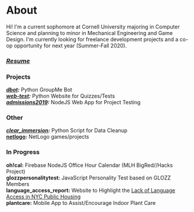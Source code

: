 # About
Hi! I'm a current sophomore at Cornell University majoring in Computer Science and planning to minor in Mechanical Engineering and Game Design. I'm currently looking for freelance development projects and a co-op opportunity for next year (Summer-Fall 2020).  

### *[Resume](resume.md)*

### Projects
***[dbot](projects/dbot.md):*** Python GroupMe Bot   
***[web-test](projects/web-test.md):*** Python Website for Quizzes/Tests  
***[admissions2019](projects/admissions2019.md):*** NodeJS Web App for Project Testing 

### Other
***[clear_immersion](projects/clear_immersion.md):*** Python Script for Data Cleanup  
**[netlogo](https://github.com/benjamin-shen/netlogo):** NetLogo games/projects  

### In Progress
**oh!cal:** Firebase NodeJS Office Hour Calendar (MLH BigRed//Hacks Project)  
**glozzpersonalitytest:** JavaScript Personality Test based on GLOZZ Members  
**language_access_report:** Website to Highlight the [Lack of Language Access in NYC Public Housing](https://caaav.org/our-work/programs/public-housing-organizing-project/public-housing-language-access-report)  
**plantcare:** Mobile App to Assist/Encourage Indoor Plant Care
